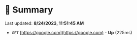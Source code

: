 # 📖 Summary
Last updated: **8/24/2023, 11:51:45 AM**

- `GET` [https://google.com](https://google.com) - **Up** (225ms)
